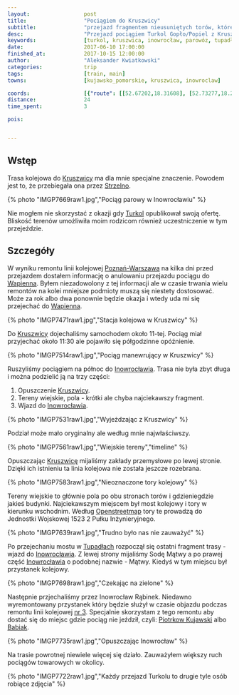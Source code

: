 ```yaml
---
layout:                 post
title:                  "Pociągiem do Kruszwicy"
subtitle:               "przejazd fragmentem nieusuniętych torów, które kiedyś łączyły Inowrocław przez Kruszwicę i Strzelno z Mogilnem"
desc:                   "Przejazd pociągiem Turkol Gopło/Popiel z Kruszwicy do Inowrocławia z powrotem."
keywords:               [turkol, kruszwica, inowrocław, parowóz, tupadły, strzelno]
date:                   2017-06-10 17:00:00
finished_at:            2017-10-15 12:00:00
author:                 "Aleksander Kwiatkowski"
categories:             trip
tags:                   [train, main]
towns:                  [kujawsko_pomorskie, kruszwica, inowroclaw]

coords:                 [{"route": [[52.67202,18.31608], [52.73277,18.27523], [52.76893,18.24364], [52.77869,18.20107], [52.78866,18.20107], [52.79613,18.23437], [52.80371,18.24313]], "type": "train"}]
distance:               24
time_spent:             3

pois:


---
```


[turkol]: http://www.turkol.pl/
[osm-tory]: http://www.openstreetmap.org/search?query=kruszwica#map=15/52.7311/18.2948

[wiki-kruszwica]: https://pl.wikipedia.org/wiki/Kruszwica
[wiki-strzelno]: https://pl.wikipedia.org/wiki/Strzelno
[wiki-linia-3]: https://pl.wikipedia.org/wiki/Linia_kolejowa_nr_3
[wiki-wapienno]: https://pl.wikipedia.org/wiki/Wapienno
[wiki-inowroclaw]: https://pl.wikipedia.org/wiki/Inowroc%C5%82aw
[wiki-tupadly]: https://pl.wikipedia.org/wiki/Tupad%C5%82y_(gmina_Inowroc%C5%82aw)
[wiki-piotrkow-kujawski]: https://pl.wikipedia.org/wiki/Piotrk%C3%B3w_Kujawski
[wiki-babiak]: https://pl.wikipedia.org/wiki/Babiak_(powiat_kolski)


Wstęp
-----

Trasa kolejowa do [Kruszwicy][wiki-kruszwica] ma dla mnie specjalne znaczenie.
Powodem jest to, że przebiegała ona przez [Strzelno][wiki-strzelno].

{% photo "IMGP7669raw1.jpg","Pociąg parowy w Inowrocławiu" %}

Nie mogłem nie skorzystać z okazji gdy [Turkol][turkol] opublikował swoją
ofertę. Bliskość terenów umożliwiła moim rodzicom również uczestniczenie w
tym przejeździe.

Szczegóły
---------

W wyniku remontu linii kolejowej [Poznań-Warszawa][wiki-linia-3] na kilka dni
przed przejazdem dostałem informację o anulowaniu przejazdu pociągu do
[Wapienna][wiki-wapienno]. Byłem niezadowolony z tej informacji ale
w czasie trwania wielu remontów na kolei mniejsze podmioty muszą się
niestety dostosować.
Może za rok albo dwa ponownie będzie okazja i wtedy uda mi się przejechać
do [Wapienna][wiki-wapienno].

{% photo "IMGP7471raw1.jpg","Stacja kolejowa w Kruszwicy" %}

Do [Kruszwicy][wiki-kruszwica] dojechaliśmy samochodem około 11-tej.
Pociąg miał przyjechać
około 11:30 ale pojawiło się półgodzinne opóźnienie.

{% photo "IMGP7514raw1.jpg","Pociąg manewrujący w Kruszwicy" %}

Ruszyliśmy pociągiem na północ do [Inowrocławia][wiki-inowroclaw].
Trasa nie była zbyt długa i można podzielić ją na trzy części:

1. Opuszczenie [Kruszwicy][wiki-kruszwica].
2. Tereny wiejskie, pola - krótki ale chyba najciekawszy fragment.
3. Wjazd do [Inowrocławia][wiki-inowroclaw].

{% photo "IMGP7531raw1.jpg","Wyjeżdzając z Kruszwicy" %}

Podział może mało oryginalny ale według mnie najwłaściwszy.

{% photo "IMGP7561raw1.jpg","Wiejskie tereny","timeline" %}

Opuszczając [Kruszwicę][wiki-kruszwica] mijaliśmy zakłady przemysłowe po lewej
stronie. Dzięki ich istnieniu ta linia kolejowa nie została
jeszcze rozebrana.

{% photo "IMGP7583raw1.jpg","Nieoznaczone tory kolejowy" %}

Tereny wiejskie to głównie pola po obu stronach torów i gdzieniegdzie jakieś budynki.
Najciekawszym miejscem był most kolejowy i tory w kierunku wschodnim. Według
[Openstreetmap][osm-tory] tory te prowadzą do Jednostki Wojskowej 1523
2 Pułku Inżynieryjnego.

{% photo "IMGP7639raw1.jpg","Trudno było nas nie zauważyć" %}

Po przejechaniu mostu w [Tupadłach][wiki-tupadly] rozpoczął się ostatni
fragment trasy - wjazd do [Inowrocławia][wiki-inowroclaw]. Z lewej strony
mijaliśmy Sodę Mątwy a po prawej część [Inowrocławia][wiki-inowroclaw]
o podobnej nazwie - Mątwy.
Kiedyś w tym miejscu był przystanek kolejowy.

{% photo "IMGP7698raw1.jpg","Czekając na zielone" %}

Następnie przjechaliśmy przez Inowrocław Rąbinek. Niedawno wyremontowany
przystanek który będzie służył w czasie objazdu podczas remontu
linii kolejowej [nr 3][wiki-linia-3]. Specjalnie skorzystam z tego remontu
aby dostać się do miejsc gdzie pociąg nie jeździł, czyli:
[Piotrkow Kujawski][wiki-piotrkow-kujawski] albo [Babiak][wiki-babiak].

{% photo "IMGP7735raw1.jpg","Opuszczając Inowrocław" %}

Na trasie powrotnej niewiele więcej się działo. Zauważyłem większy ruch
pociągów towarowych w okolicy.

{% photo "IMGP7722raw1.jpg","Każdy przejazd Turkolu to drugie tyle osób robiące zdjęcia" %}
